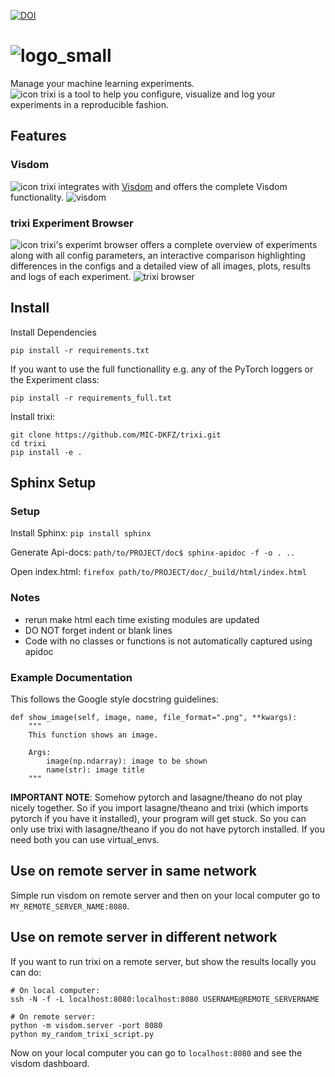 [![DOI](https://zenodo.org/badge/134823632.svg)](https://zenodo.org/badge/latestdoi/134823632)

# ![logo_small](https://github.com/MIC-DKFZ/trixi/blob/master/trixi/experiment_browser/static/assets/trixi-small.png)

Manage your machine learning experiments.  
![icon](https://github.com/MIC-DKFZ/trixi/blob/master/trixi/experiment_browser/static/assets/trixi-icon.png) 
trixi is a tool to help you configure, visualize and log your experiments in a reproducible fashion.    

## Features
### Visdom
![icon](https://github.com/MIC-DKFZ/trixi/blob/master/trixi/experiment_browser/static/assets/trixi-icon.png)
trixi integrates with [Visdom](https://github.com/facebookresearch/visdom) and offers the complete Visdom functionality.
![visdom](https://lh3.googleusercontent.com/-h3HuvbU2V0SfgqgXGiK3LPghE5vqvS0pzpObS0YgG_LABMFk62JCa3KVu_2NV_4LJKaAa5-tg=s0)

### trixi Experiment Browser
![icon](https://github.com/MIC-DKFZ/trixi/blob/master/trixi/experiment_browser/static/assets/trixi-icon.png) 
trixi's experimt browser offers a complete overview of experiments along with all config parameters, an interactive 
comparison highlighting differences in the configs and a detailed view of all images, plots, results and logs of each experiment.
![trixi browser](https://github.com/MIC-DKFZ/trixi/blob/master/doc/trixi_browser.gif)

## Install
Install Dependencies
```
pip install -r requirements.txt
```

If you want to use the full functionallity e.g. any of the PyTorch loggers or the Experiment class:
```
pip install -r requirements_full.txt
```

Install trixi:
```
git clone https://github.com/MIC-DKFZ/trixi.git
cd trixi
pip install -e .
```

## Sphinx Setup

### Setup

Install Sphinx:
`pip install sphinx`

Generate Api-docs:
`path/to/PROJECT/doc$ sphinx-apidoc -f -o . ..`

Open index.html:
`firefox path/to/PROJECT/doc/_build/html/index.html`

### Notes
* rerun make html each time existing modules are updated
* DO NOT forget indent or blank lines
* Code with no classes or functions is not automatically captured using apidoc


### Example Documentation

This follows the Google style docstring guidelines:

	def show_image(self, image, name, file_format=".png", **kwargs):
        """
        This function shows an image.

        Args:
            image(np.ndarray): image to be shown
            name(str): image title
        """


**IMPORTANT NOTE**: Somehow pytorch and lasagne/theano do not play nicely together. So if you
import lasagne/theano and trixi (which imports pytorch if you have it installed),
your program will get stuck. So you can only use trixi with lasagne/theano if you do not
have pytorch installed. If you need both you can use virtual_envs.

## Use on remote server in same network
Simple run visdom on remote server and then on your local computer go to `MY_REMOTE_SERVER_NAME:8080`.

## Use on remote server in different network

If you want to run trixi on a remote server, but show the results locally
you can do:

```
# On local computer:
ssh -N -f -L localhost:8080:localhost:8080 USERNAME@REMOTE_SERVERNAME

# On remote server:
python -m visdom.server -port 8080
python my_random_trixi_script.py
```

Now on your local computer you can go to `localhost:8080` and see the visdom dashboard.
